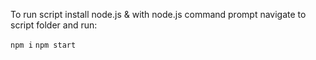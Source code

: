To run script install node.js & with node.js command prompt navigate to script folder and run:

`npm i`
`npm start`


